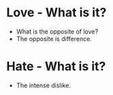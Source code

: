 # Love - What is it?
* What is the opposite of love?
* The opposite is difference. 

# Hate - What is it?
* The intense dislike. 
